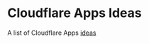 # Cloudflare Apps Ideas

A list of Cloudflare Apps [ideas]('https://github.com/cloudflare-apps/ideas/issues')
